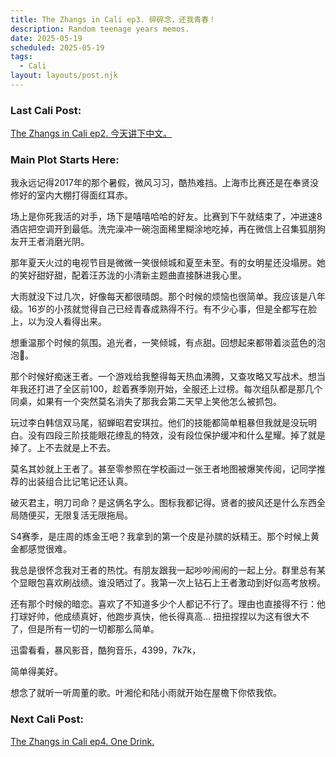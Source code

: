```yaml
---
title: The Zhangs in Cali ep3. 碎碎念，还我青春！
description: Random teenage years memos.
date: 2025-05-19
scheduled: 2025-05-19
tags:
  - Cali
layout: layouts/post.njk
---
```


<h3>Last Cali Post:</h3>
<a href="{{ '/posts/calistoryep2/' | url }}">The Zhangs in Cali ep2. 今天讲下中文。</a>

<h3>Main Plot Starts Here:</h3>

我永远记得2017年的那个暑假，微风习习，酷热难挡。上海市比赛还是在奉贤没修好的室内大棚打得面红耳赤。

场上是你死我活的对手，场下是嘻嘻哈哈的好友。比赛到下午就结束了，冲进速8酒店把空调开到最低。洗完澡冲一碗泡面稀里糊涂地吃掉，再在微信上召集狐朋狗友开王者消磨光阴。

那年夏天火过的电视节目是微微一笑很倾城和夏至未至。有的女明星还没塌房。她的笑好甜好甜，配着汪苏泷的小清新主题曲直接酥进我心里。

大雨就没下过几次，好像每天都很晴朗。那个时候的烦恼也很简单。我应该是八年级。16岁的小孩就觉得自己已经青春成熟得不行。有不少心事，但是全都写在脸上，以为没人看得出来。

想重温那个时候的氛围。追光者，一笑倾城，有点甜。回想起来都带着淡蓝色的泡泡🫧。

那个时候好痴迷王者。一个游戏给我整得每天热血沸腾，又查攻略又写战术。想当年我还打进了全区前100，趁着赛季刚开始，全服还上过榜。每次组队都是那几个同桌，如果有一个突然莫名消失了那我会第二天早上笑他怎么被抓包。

玩过李白韩信双马尾，貂蝉昭君安琪拉。他们的技能都简单粗暴但我就是没玩明白。没有四段三阶技能眼花缭乱的特效，没有段位保护缓冲和什么星耀。掉了就是掉了。上不去就是上不去。

莫名其妙就上王者了。甚至零参照在学校画过一张王者地图被爆笑传阅，记同学推荐的出装组合比记笔记还认真。

破灭君主，明刀司命？是这俩名字么。图标我都记得。贤者的披风还是什么东西全局随便买，无限复活无限拖局。

S4赛季，是庄周的炼金王吧？我拿到的第一个皮是孙膑的妖精王。那个时候上黄金都感觉很难。

我总是很怀念我对王者的热忱。有朋友跟我一起吵吵闹闹的一起上分。群里总有某个显眼包喜欢刷战绩。谁没晒过了。我第一次上钻石上王者激动到好似高考放榜。

还有那个时候的暗恋。喜欢了不知道多少个人都记不行了。理由也直接得不行：他打球好帅，他成绩真好，他跑步真快，他长得真高… 扭扭捏捏以为这有很大不了，但是所有一切的一切都那么简单。

迅雷看看，暴风影音，酷狗音乐，4399，7k7k，

简单得美好。

想念了就听一听周董的歌。叶湘伦和陆小雨就开始在屋檐下你侬我侬。

<h3>Next Cali Post:</h3>
<a href="{{ '/posts/calistoryep4/' | url }}">The Zhangs in Cali ep4. One Drink.</a>

